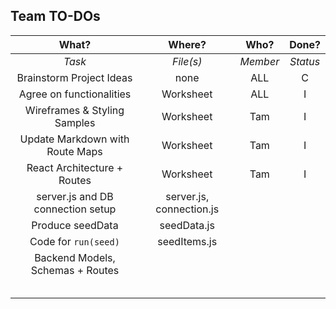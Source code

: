 ## Team TO-DOs


| What? | Where? | Who? | Done? |
| :---: | :---: | :---: | :---: |
| *Task* | *File(s)* | *Member* | *Status* |
| Brainstorm Project Ideas | none | ALL | C |
| Agree on functionalities | Worksheet | ALL | I |
| Wireframes & Styling Samples | Worksheet | Tam | I |
| Update Markdown with Route Maps | Worksheet | Tam | I |
| React Architecture + Routes | Worksheet | Tam | I |
| server.js and DB connection setup | server.js, connection.js |  |  |
| Produce seedData | seedData.js |  |  |
| Code for `run(seed)` | seedItems.js |  |  |
| Backend Models, Schemas + Routes |  |  |  |
|  |  |  |  |
|  |  |  |  |
|  |  |  |  |
|  |  |  |  |
|  |  |  |  |
